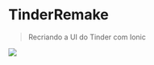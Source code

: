 # TinderRemake
> Recriando a UI do Tinder com Ionic
<img src="https://i.ibb.co/2hsSpYq/Ionic-App.gif/GIF" />
